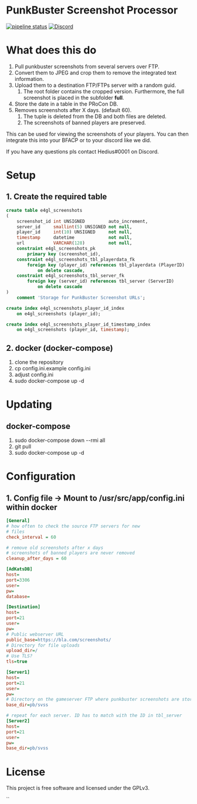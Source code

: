 # PunkBuster Screenshot Processor

[![pipeline status](https://gitlab.com/e4gl/punkbusterscreenshotprocessor/badges/main/pipeline.svg)](https://gitlab.com/e4gl/punkbusterscreenshotprocessor/-/commits/main)
[![Discord](https://img.shields.io/discord/388757799875903489.svg?colorB=7289DA&label=Discord&logo=Discord&logoColor=7289DA&style=flat-square)](https://discord.e4gl.com/)
<!-- [![Docker Pulls](https://img.shields.io/docker/pulls/hedius/bf4metricsloggger.svg?style=flat-square)](https://hub.docker.com/r/hedius/bf4metricslogger/) -->

# What does this do
1. Pull punkbuster screenshots from several servers over FTP.
2. Convert them to JPEG and crop them to remove the integrated text information.
3. Upload them to a destination FTP/FTPs server with a random guid.
   1. The root folder contains the cropped version. Furthermore, the full
      screenshot is placed in the subfolder **full**.
4. Store the date in a table in the PRoCon DB.
5. Removes screenshots after X days. (default 60).
   1. The tuple is deleted from the DB and both files are deleted.
   2. The screenshots of banned players are preserved.

This can be used for viewing the screenshots of your players.
You can then integrate this into your BFACP or to your discord like we did.

If you have any questions pls contact Hedius#0001 on Discord.

# Setup
## 1. Create the required table
```sql
create table e4gl_screenshots
(
    screenshot_id int UNSIGNED         auto_increment,
    server_id     smallint(5) UNSIGNED not null,
    player_id     int(10) UNSIGNED     not null,
    timestamp     datetime             not null,
    url           VARCHAR(128)         not null,
    constraint e4gl_screenshots_pk
        primary key (screenshot_id),
    constraint e4gl_screenshots_tbl_playerdata_fk
        foreign key (player_id) references tbl_playerdata (PlayerID)
            on delete cascade,
    constraint e4gl_screenshots_tbl_server_fk
        foreign key (server_id) references tbl_server (ServerID)
            on delete cascade
)
    comment 'Storage for PunkBuster Screenshot URLs';

create index e4gl_screenshots_player_id_index
    on e4gl_screenshots (player_id);

create index e4gl_screenshots_player_id_timestamp_index
    on e4gl_screenshots (player_id, timestamp);

```

## 2. docker (docker-compose)
 1. clone the repository
 2. cp config.ini.example config.ini
 3. adjust config.ini
 4. sudo docker-compose up -d
 
# Updating
## docker-compose
1. sudo docker-compose down --rmi all
2. git pull
3. sudo docker-compose up -d

# Configuration
## 1. Config file -> Mount to /usr/src/app/config.ini within docker
```ini
[General]
# how often to check the source FTP servers for new
# files
check_interval = 60

# remove old screenshots after x days
# screenshots of banned players are never removed
cleanup_after_days = 60

[AdKatsDB]
host=
port=3306
user=
pw=
database=

[Destination]
host=
port=21
user=
pw=
# Public webserver URL
public_base=https://bla.com/screenshots/
# Directory for file uploads
upload_dir=/
# Use TLS?
tls=true

[Server1]
host=
port=21
user=
pw=
# Directory on the gameserver FTP where punkbuster screenshots are stored
base_dir=pb/svss

# repeat for each server. ID has to match with the ID in tbl_server
[Server2]
host=
port=21
user=
pw=
base_dir=pb/svss
```
    
# License
This project is free software and licensed under the GPLv3.


``